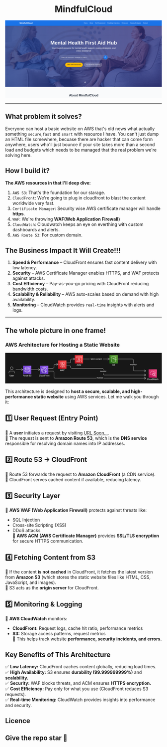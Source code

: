 <h1 align="center">
  <strong>MindfulCloud</strong>
</h1>

![Image](./Assets/MindfulCloud-home-image.png)

---

## What problem it solves?

Everyone can host a basic website on AWS that's old news what actually something `secure`,`fast` and `smart` with resource I have. You can't just dump an HTML file somewhere, becuase there are hacker that can come form anywhere, users who'll just bounce if your site takes more than a second load and budgets which needs to be managed that the real problem we're solving here.

## How I build it?

**The AWS resources in that I'll deep dive:**
1. `AWS S3`: That's the foundation for our starage.
2. `CloudFront`: We're going to plug in cloudfront to blast the content worldwide very fast.
3. `Certificate Manager`: Security wise AWS certificate manager will handle **https**.
4. `WAF`: We're throwing **WAF(Web Application Firewall)**
5. `CloudWatch`: Cloudwatch keeps an eye on everthing with custom dashboards and alerts.
6. `AWS Route 53`: For custom domain.

## The Business Impact It Will Create!!!

1. **Speed & Performance** – CloudFront ensures fast content delivery with low latency.
2. **Security** – AWS Certificate Manager enables HTTPS, and WAF protects against attacks.
3. **Cost Efficiency** – Pay-as-you-go pricing with CloudFront reducing bandwidth costs.
4. **Scalability & Reliability** – AWS auto-scales based on demand with high availability.
5. **Monitoring** – CloudWatch provides `real-time` insights with alerts and logs.

---

## The whole picture in one frame!

### AWS Architecture for Hosting a Static Website

![AWS architecture](./Assets/aws-architecture-stattic-website3.png)

This architecture is designed to **host a secure, scalable, and high-performance static website** using AWS services. Let me walk you through it:

## **1️⃣ User Request (Entry Point)**

🔹 A **user** initiates a request by visiting [URL Soon...](www.example.com).  
🔹 The request is sent to **Amazon Route 53**, which is the **DNS service** responsible for resolving domain names into IP addresses.

## **2️⃣ Route 53 → CloudFront**

🔹 Route 53 forwards the request to **Amazon CloudFront** (a CDN service).  
🔹 CloudFront serves cached content if available, reducing latency.

## **3️⃣ Security Layer**

🔹 **AWS WAF (Web Application Firewall)** protects against threats like:

- SQL Injection
- Cross-site Scripting (XSS)
- DDoS attacks  
  🔹 **AWS ACM (AWS Certificate Manager)** provides **SSL/TLS encryption** for secure HTTPS communication.

## **4️⃣ Fetching Content from S3**

🔹 If the content **is not cached** in CloudFront, it fetches the latest version from **Amazon S3** (which stores the static website files like HTML, CSS, JavaScript, and images).  
🔹 S3 acts as the **origin server** for CloudFront.

## **5️⃣ Monitoring & Logging**

🔹 **AWS CloudWatch** monitors:

- **CloudFront:** Request logs, cache hit ratio, performance metrics
- **S3:** Storage access patterns, request metrics  
  🔹 This helps track website **performance, security incidents, and errors.**

## **Key Benefits of This Architecture**

✅ **Low Latency:** CloudFront caches content globally, reducing load times.  
✅ **High Availability:** S3 ensures **durability (99.999999999%)** and **scalability.**  
✅ **Security:** WAF blocks threats, and ACM ensures **HTTPS encryption.**  
✅ **Cost Efficiency:** Pay only for what you use (CloudFront reduces S3 requests).  
✅ **Real-time Monitoring:** CloudWatch provides insights into performance and security.

## Licence

## Give the repo star 🤩
